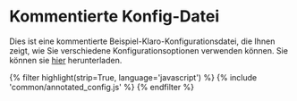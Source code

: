 # Kommentierte Konfig-Datei

Dies ist eine kommentierte Beispiel-Klaro-Konfigurationsdatei, die Ihnen zeigt, wie Sie verschiedene Konfigurationsoptionen verwenden können. Sie können sie [hier]({{'annotated-config-file'|href}}) herunterladen.

<div class="highlight">
    {% filter highlight(strip=True, language='javascript') %}
    {% include 'common/annotated_config.js' %}
    {% endfilter %}
</div>


